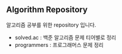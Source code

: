 ## Algorithm Repository
알고리즘 공부를 위한 repository 입니다.

- solved.ac : 백준 알고리즘 문제 티어별로 정리
- programmers : 프로그래머스 문제 정리
